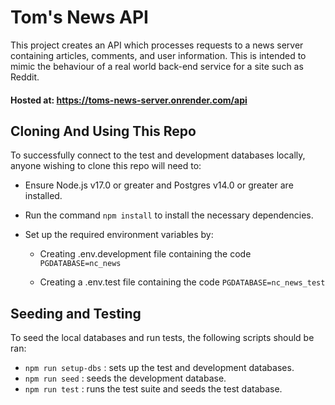 # Tom's News API

This project creates an API which processes requests to a news server containing articles, comments, and user information. This is intended to mimic the behaviour of a real world back-end service for a site such as Reddit.

#### Hosted at: https://toms-news-server.onrender.com/api

## Cloning And Using This Repo

To successfully connect to the test and development databases locally, anyone wishing to clone this repo will need to:

* Ensure Node.js v17.0 or greater and Postgres v14.0 or greater are installed.

* Run the command  ```` npm install ````  to install the necessary dependencies.

* Set up the required environment variables by: 
    * Creating .env.development file containing the code ```` PGDATABASE=nc_news ````

    * Creating a .env.test file containing the code ```` PGDATABASE=nc_news_test ````

## Seeding and Testing

To seed the local databases and run tests, the following scripts should be ran:

* ```` npm run setup-dbs ```` : sets up the test and development databases.
* ```` npm run seed ````  : seeds the development database.
* ```` npm run test ````  : runs the test suite and seeds the test database.

